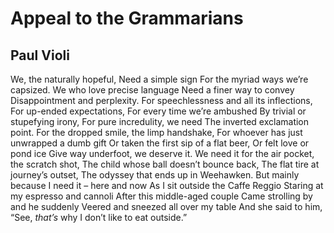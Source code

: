 # Appeal to the Grammarians
## Paul Violi
We, the naturally hopeful,
Need a simple sign
For the myriad ways we’re capsized.
We who love precise language
Need a finer way to convey
Disappointment and perplexity.
For speechlessness and all its inflections,
For up-ended expectations,
For every time we’re ambushed
By trivial or stupefying irony,
For pure incredulity, we need
The inverted exclamation point.
For the dropped smile, the limp handshake,
For whoever has just unwrapped a dumb gift
Or taken the first sip of a flat beer,
Or felt love or pond ice
Give way underfoot, we deserve it.
We need it for the air pocket, the scratch shot,
The child whose ball doesn’t bounce back,
The flat tire at journey’s outset,
The odyssey that ends up in Weehawken.
But mainly because I need it – here and now
As I sit outside the Caffe Reggio
Staring at my espresso and cannoli
After this middle-aged couple
Came strolling by and he suddenly
Veered and sneezed all over my table
And she said to him, “See, _that’s_ why
I don’t like to eat outside.”